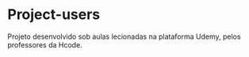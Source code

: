 # Project-users
Projeto desenvolvido sob aulas lecionadas na plataforma Udemy, pelos professores da Hcode.
